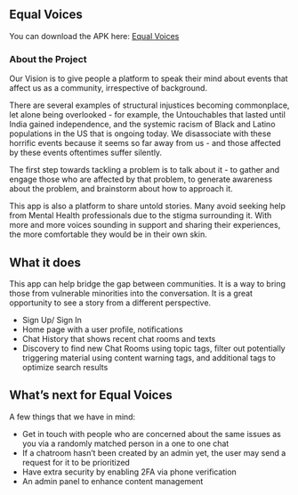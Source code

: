 ## Equal Voices

You can download the APK here: [Equal Voices](http://sendanywhe.re/QTSI2ONY)

### About the Project

Our Vision is to give people a platform to speak their mind about events that affect us as a community, irrespective of background.

There are several examples of structural injustices becoming commonplace, let alone being overlooked - for example, the Untouchables that lasted until India gained independence, and the systemic racism of Black and Latino populations in the US that is ongoing today. We disassociate with these horrific events because it seems so far away from us - and those affected by these events oftentimes suffer silently.

The first step towards tackling a problem is to talk about it - to gather and engage those who are affected by that problem, to generate awareness about the problem, and brainstorm about how to approach it.

This app is also a platform to share untold stories. Many avoid seeking help from Mental Health professionals due to the stigma surrounding it. With more and more voices sounding in support and sharing their experiences, the more comfortable they would be in their own skin.

## What it does

This app can help bridge the gap between communities. It is a way to bring those from vulnerable minorities into the conversation. It is a great opportunity to see a story from a different perspective.

- Sign Up/ Sign In 
- Home page with a user profile, notifications
- Chat History that shows recent chat rooms and texts
- Discovery to find new Chat Rooms using topic tags, filter out potentially triggering material using content warning tags, and additional tags to optimize search results


## What’s next for Equal Voices
A few things that we have in mind:
- Get in touch with people who are concerned about the same issues as you via a randomly matched person in a one to one chat
- If a chatroom hasn’t been created by an admin yet, the user may send a request for it to be prioritized
- Have extra security by enabling 2FA via phone verification
- An admin panel to enhance content management
